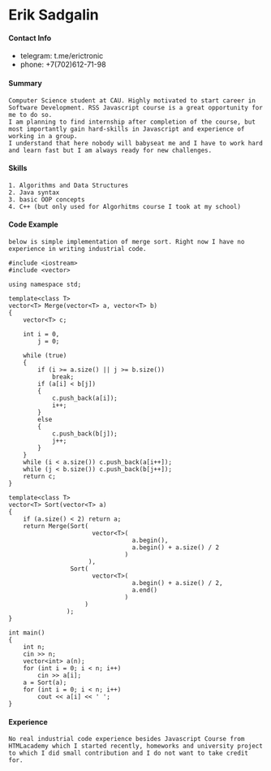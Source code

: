 # Erik Sadgalin

#### Contact Info
- telegram: t.me/erictronic
- phone: +7(702)612-71-98

#### Summary
    Computer Science student at CAU. Highly motivated to start career in Software Development. RSS Javascript course is a great opportunity for me to do so.   
	I am planning to find internship after completion of the course, but most importantly gain hard-skills in Javascript and experience of working in a group.   
	I understand that here nobody will babyseat me and I have to work hard and learn fast but I am always ready for new challenges.

#### Skills
    1. Algorithms and Data Structures
    2. Java syntax
    3. basic OOP concepts
    4. C++ (but only used for Algorhitms course I took at my school)

#### Code Example
    below is simple implementation of merge sort. Right now I have no experience in writing industrial code.

```
#include <iostream>
#include <vector>

using namespace std;

template<class T>
vector<T> Merge(vector<T> a, vector<T> b)
{
	vector<T> c;
	
	int i = 0, 
		j = 0;
	
	while (true)
	{
		if (i >= a.size() || j >= b.size()) 
			break;
		if (a[i] < b[j])
		{
			c.push_back(a[i]);
			i++;
		} 
		else 
		{
			c.push_back(b[j]);
			j++;
		}
	}
	while (i < a.size()) c.push_back(a[i++]);
	while (j < b.size()) c.push_back(b[j++]);
	return c;
} 

template<class T>
vector<T> Sort(vector<T> a)
{
	if (a.size() < 2) return a;
	return Merge(Sort(
					   vector<T>(
					              a.begin(), 
					              a.begin() + a.size() / 2
					            )
					  ), 
				 Sort(
				 	   vector<T>(
				 	              a.begin() + a.size() / 2, 
				 	              a.end()
				 	            )
				 	 )
				);
}

int main()
{
	int n;
	cin >> n;
	vector<int> a(n);
	for (int i = 0; i < n; i++)
		cin >> a[i];
	a = Sort(a);
	for (int i = 0; i < n; i++)
		cout << a[i] << ' ';
}
```
#### Experience
    No real industrial code experience besides Javascript Course from HTMLacademy which I started recently, homeworks and university project  
	to which I did small contribution and I do not want to take credit for.
